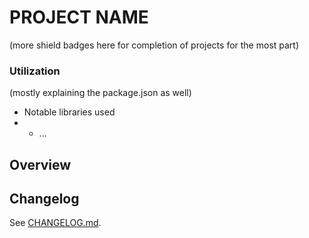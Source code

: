 # PROJECT NAME
(more shield badges here for completion of projects for the most part)

### Utilization
(mostly explaining the package.json as well)

* Notable libraries used
* * ...

## Overview

## Changelog
See [CHANGELOG.md](CHANGELOG.md).